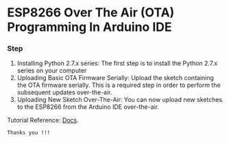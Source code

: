# ESP8266 Over The Air (OTA) Programming In Arduino IDE

### Step

1. Installing Python 2.7.x series: The first step is to install the Python 2.7.x series on your computer
1. Uploading Basic OTA Firmware Serially: Upload the sketch containing the OTA firmware serially. This is a required step in order to perform the subsequent updates over-the-air.
1. Uploading New Sketch Over-The-Air: You can now upload new sketches to the ESP8266 from the Arduino IDE over-the-air.

Tutorial Reference: [Docs](https://github.com/thanhdinhit/upload_code_esp8266_over_OTA/blob/develop/docs/tutorial_ota_esp8266.docx).

`Thanks you !!!`
